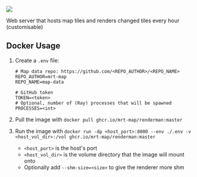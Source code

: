 ![](./.github/logo.png)

Web server that hosts map tiles and renders changed tiles every hour (customisable)

## Docker Usage
1. Create a `.env` file:
    ```dotenv
    # Map data repo: https://github.com/<REPO_AUTHOR>/<REPO_NAME>
    REPO_AUTHOR=mrt-map
    REPO_NAME=map-data

    # GitHub token
    TOKEN=<token>
    # Optional, number of (Ray) processes that will be spawned
    PROCESSES=<int>
    ```

2. Pull the image with `docker pull ghcr.io/mrt-map/renderman:master`
3. Run the image with `docker run -dp <host_port>:8000 --env ./.env -v <host_vol_dir>:/vol ghcr.io/mrt-map/renderman:master`
   - `<host_port>` is the host's port
   - `<host_vol_dir>` is the volume directory that the image will mount onto
   - Optionally add `--shm-size=<size>` to give the renderer more shm
